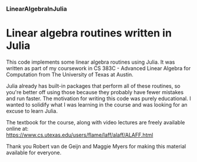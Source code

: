 ### LinearAlgebraInJulia

# Linear algebra routines written in Julia

This code implements some linear algebra routines using Julia. It was written as part of my coursework in CS 383C - Advanced Linear Algebra for Computation from The University of Texas at Austin.  

Julia already has built-in packages that perform all of these routines, so you're better off using those because they probably have fewer mistakes and run faster. The motivation for writing this code was purely educational. I wanted to solidify what I was learning in the course and was looking for an excuse to learn Julia.

The textbook for the course, along with video lectures are freely available online at:  
https://www.cs.utexas.edu/users/flame/laff/alaff/ALAFF.html

Thank you Robert van de Geijn and Maggie Myers for making this material available for everyone.
